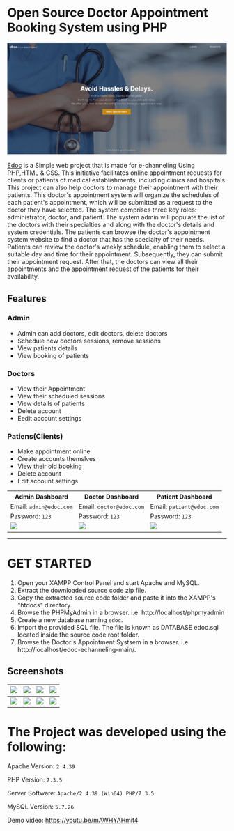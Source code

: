 
# Open Source Doctor Appointment Booking System using PHP
![](https://github.com/DILEEPSAJJA/edoc-GDSC/blob/main/Screenshots/Screenshot%20(1).jpeg)

[Edoc](https://github.com/DILEEPSAJJA/edoc-GDSC/tree/main) is a Simple web project that is made for e-channeling Using PHP,HTML & CSS.
This initiative facilitates online appointment requests for clients or patients of medical establishments, including clinics and hospitals. This project can also help doctors to manage their appointment with their patients. This doctor's appointment system will organize the schedules of each patient's appointment, which will be submitted as a request to the doctor they have selected. The system comprises three key roles: administrator, doctor, and patient. The system admin will populate the list of the doctors with their specialties and along with the doctor's details and system credentials. The patients can browse the doctor's appointment system website to find a doctor that has the specialty of their needs. Patients can review the doctor's weekly schedule, enabling them to select a suitable day and time for their appointment. Subsequently, they can submit their appointment request. After that, the doctors can view all their appointments and the appointment request of the patients for their availability.


## Features

### Admin
  
- Admin can add doctors, edit doctors, delete doctors    
- Schedule new doctors sessions, remove sessions   
- View patients details    
- View booking of patients    
    
    
 
 
### Doctors

- View their Appointment
- View their scheduled sessions
- View details of patients
- Delete account    
- Eedit account settings
    

    
### Patiens(Clients)
  
  - Make appointment online
  - Create accounts themslves
  - View their old booking
  - Delete account
  - Edit account settings    

    
| Admin Dashboard | Doctor Dashboard | Patient Dashboard |
| -------| -------| -------|
| Email: `admin@edoc.com` | Email: `doctor@edoc.com` |   Email: `patient@edoc.com` | 
| Password: `123` |  Password: `123` |  Password: `123` |
| ![](https://github.com/hshnudr/edoc-echanneling/blob/main/Screenshots/Screenshot%20(3).png)| ![](https://github.com/hshnudr/edoc-echanneling/blob/main/Screenshots/Screenshot%20(9).png) |    ![](https://github.com/hshnudr/edoc-echanneling/blob/main/Screenshots/Screenshot%20(6).png)  |

 
  
-----------------------------------------------


# GET STARTED

1. Open your XAMPP Control Panel and start Apache and MySQL.
2. Extract the downloaded source code zip file.
3. Copy the extracted source code folder and paste it into the XAMPP's "htdocs" directory.
4. Browse the PHPMyAdmin in a browser. i.e. http://localhost/phpmyadmin
5. Create a new database naming `edoc`.
6. Import the provided SQL file. The file is known as DATABASE edoc.sql located inside the source code root folder.
7. Browse the Doctor's Appointment Systsem in a browser. i.e. http://localhost/edoc-echanneling-main/.


## Screenshots

| ![](https://github.com/hshnudr/edoc-echanneling/blob/main/Screenshots/Screenshot%20(1).png) | ![](https://github.com/hshnudr/edoc-echanneling/blob/main/Screenshots/Screenshot%20(2).png)| ![](https://github.com/hshnudr/edoc-echanneling/blob/main/Screenshots/Screenshot%20(3).png)| ![](https://github.com/hshnudr/edoc-echanneling/blob/main/Screenshots/Screenshot%20(4).png)|
|--------------| --------------|   --------------|  --------------|    
|  ![](https://github.com/hshnudr/edoc-echanneling/blob/main/Screenshots/Screenshot%20(5).png)| ![](https://github.com/hshnudr/edoc-echanneling/blob/main/Screenshots/Screenshot%20(6).png)| ![](https://github.com/hshnudr/edoc-echanneling/blob/main/Screenshots/Screenshot%20(7).png)| ![](https://github.com/hshnudr/edoc-echanneling/blob/main/Screenshots/Screenshot%20(8).png)|

# The Project was developed using the following:

Apache Version: 	`2.4.39`

PHP Version: 		`7.3.5`

Server Software: 	`Apache/2.4.39 (Win64) PHP/7.3.5`

MySQL Version: 		`5.7.26`

Demo video: https://youtu.be/mAWHYAHmit4



